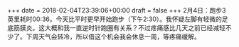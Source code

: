 +++
date = 2018-02-04T23:39:06+00:00
draft = false
+++
2月4日：跑步3英里耗时00:36。今天比平时更早开始跑步（下午2:30）。我怀疑左脚有轻微的足底筋膜炎。这大概和我一直逆时针跑圈有关系？不过疼痛感比几天之前已经减轻不少了。下周天气会转冷，所以借这个机会我会休息一周，等疼痛缓解。